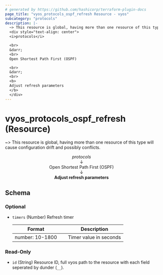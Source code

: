 ```yaml
---
# generated by https://github.com/hashicorp/terraform-plugin-docs
page_title: "vyos_protocols_ospf_refresh Resource - vyos"
subcategory: "protocols"
description: |-
  ~> This resource is global, having more than one resource of this type will cause configuration drift and possibly conflicts.
  <div style="text-align: center">
  <i>protocols</i>

  <br>
  &darr;
  <br>
  Open Shortest Path First (OSPF)

  <br>
  &darr;
  <br>
  <b>
  Adjust refresh parameters
  </b>
  </div>
---
```


# vyos_protocols_ospf_refresh (Resource)

~> This resource is global, having more than one resource of this type will cause configuration drift and possibly conflicts.

<div style="text-align: center">
<i>protocols</i>

<br>
&darr;
<br>
Open Shortest Path First (OSPF)

<br>
&darr;
<br>
<b>
Adjust refresh parameters
</b>
</div>



<!-- schema generated by tfplugindocs -->
## Schema

### Optional

- `timers` (Number) Refresh timer

    |  Format &emsp; | Description  |
    |----------|---------------|
    |  number: 10-1800  &emsp; |  Timer value in seconds  |

### Read-Only

- `id` (String) Resource ID, full vyos path to the resource with each field seperated by dunder (`__`).
